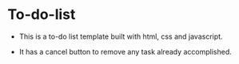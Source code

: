 # To-do-list

- This is a to-do list template built with html, css  and javascript.

- It has a cancel button to remove any task already accomplished.